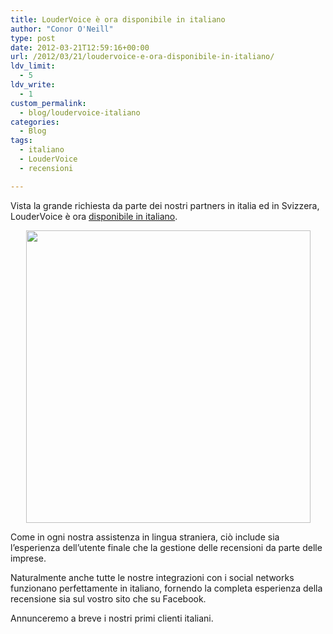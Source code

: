 ```yaml
---
title: LouderVoice è ora disponibile in italiano
author: "Conor O'Neill"
type: post
date: 2012-03-21T12:59:16+00:00
url: /2012/03/21/loudervoice-e-ora-disponibile-in-italiano/
ldv_limit:
  - 5
ldv_write:
  - 1
custom_permalink:
  - blog/loudervoice-italiano
categories:
  - Blog
tags:
  - italiano
  - LouderVoice
  - recensioni

---
```

Vista la grande richiesta da parte dei nostri partners in italia ed in Svizzera, LouderVoice è ora [disponibile in italiano][1].

<p style="text-align: center;">
  <a href="http://www.loudervoice.com/products/features/localisation/"><img class="aligncenter  wp-image-2591" title="italian" src="http://www.loudervoice.com/wp-content/uploads/2012/03/italian.png" alt="" width="455" height="468" srcset="http://127.0.0.1.nip.io/wp-content/uploads/2012/03/italian.png 650w, http://127.0.0.1.nip.io/wp-content/uploads/2012/03/italian-291x300.png 291w" sizes="(max-width: 455px) 100vw, 455px" /></a>
</p>

Come in ogni nostra assistenza in lingua straniera, ciò include sia l&#8217;esperienza dell&#8217;utente finale che la gestione delle recensioni da parte delle imprese.

Naturalmente anche tutte le nostre integrazioni con i social networks funzionano perfettamente in italiano, fornendo la completa esperienza della recensione sia sul vostro sito che su Facebook.

Annunceremo a breve i nostri primi clienti italiani.

 [1]: http://www.loudervoice.com/products/features/localisation/